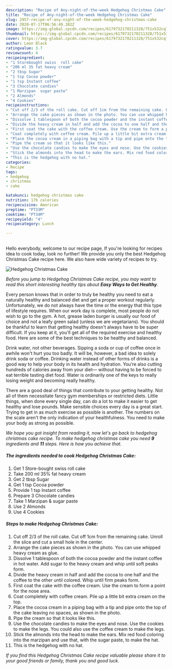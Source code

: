 ```yaml
---
description: "Recipe of Any-night-of-the-week Hedgehog Christmas Cake"
title: "Recipe of Any-night-of-the-week Hedgehog Christmas Cake"
slug: 2957-recipe-of-any-night-of-the-week-hedgehog-christmas-cake
date: 2020-07-17T06:56:49.382Z
image: https://img-global.cpcdn.com/recipes/6179732170211328/751x532cq70/hedgehog-christmas-cake-recipe-main-photo.jpg
thumbnail: https://img-global.cpcdn.com/recipes/6179732170211328/751x532cq70/hedgehog-christmas-cake-recipe-main-photo.jpg
cover: https://img-global.cpcdn.com/recipes/6179732170211328/751x532cq70/hedgehog-christmas-cake-recipe-main-photo.jpg
author: Leon Black
ratingvalue: 3.7
reviewcount: 4
recipeingredient:
- "1 Storebought swiss  roll cake"
- "200 ml 35 fat heavy cream"
- "2 tbsp Sugar"
- "1 tsp Cocoa powder"
- "1 tsp Instant coffee"
- "3 Chocolate candies"
- "1 Marzipan  sugar paste"
- "2 Almonds"
- "4 Cookies"
recipeinstructions:
- "Cut off 2/3 of the roll cake. Cut off 1cm from the remaining cake. Unroll the slice and cut a small hole in the center."
- "Arrange the cake pieces as shown in the photo. You can use whipped heavy cream as glue."
- "Dissolve 1 tablespoon of both the cocoa powder and the instant coffee in hot water. Add sugar to the heavy cream and whip until soft peaks form."
- "Divide the heavy cream in half and add the cocoa to one half and the coffee to the other until colored. Whip until firm peaks form."
- "First coat the cake with the coffee cream. Use the cream to form a point for the nose area."
- "Coat completely with coffee cream. Pile up a little bit extra cream on the top."
- "Place the cocoa cream in a piping bag with a tip and pipe onto the top of the cake leaving no spaces, as shown in the photo."
- "Pipe the cream so that it looks like this."
- "Use the chocolate candies to make the eyes and nose. Use the cookies to make the legs. You could also use the coffee cream to make the legs."
- "Stick the almonds into the head to make the ears. Mix red food coloring into the marzipan and use that, with the sugar paste, to make the hat."
- "This is the hedgehog with no hat."
categories:
- Recipe
tags:
- hedgehog
- christmas
- cake

katakunci: hedgehog christmas cake 
nutrition: 176 calories
recipecuisine: American
preptime: "PT33M"
cooktime: "PT34M"
recipeyield: "4"
recipecategory: Lunch

---
```

<br>
Hello everybody, welcome to our recipe page, If you're looking for recipes idea to cook today, look no further! We provide you only the best Hedgehog Christmas Cake recipe here. We also have wide variety of recipes to try.
<br>


![Hedgehog Christmas Cake](https://img-global.cpcdn.com/recipes/6179732170211328/751x532cq70/hedgehog-christmas-cake-recipe-main-photo.jpg)

<i>Before you jump to Hedgehog Christmas Cake recipe, you may want to read this short interesting healthy tips about <strong>Easy Ways to Get Healthy</strong>.</i>

Every person knows that in order to truly be healthy you need to eat a naturally healthy and balanced diet and get a proper workout regularly. Unfortunately, we do not always have the time or the energy that this type of lifestyle requires. When our work day is complete, most people do not wish to go to the gym. A hot, grease laden burger is usually our food of choice and not a leafy green salad (unless we are vegetarians). You should be thankful to learn that getting healthy doesn't always have to be super difficult. If you keep at it, you'll get all of the required exercise and healthy food. Here are some of the best techniques to be healthy and balanced.

Drink water, not other beverages. Sipping a soda or cup of coffee once in awhile won't hurt you too badly. It will be, however, a bad idea to solely drink soda or coffee. Drinking water instead of other forms of drinks is a good way to help your body in its health and hydration. You’re also cutting hundreds of calories away from your diet— without having to be forced to eat terrible tasting diet food. Water is ordinarily one of the keys to really losing weight and becoming really healthy.

There are a good deal of things that contribute to your getting healthy. Not all of them necessitate fancy gym memberships or restricted diets. Little things, when done every single day, can do a lot to make it easier to get healthy and lose pounds. Make sensible choices every day is a great start. Trying to get in as much exercise as possible is another. The numbers on the scale aren't the only indication of your healthfulness. You need to make your body as strong as possible. 


<i>We hope you got insight from reading it, now let's go back to hedgehog christmas cake recipe. To make hedgehog christmas cake you need <strong>9</strong> ingredients and <strong>11</strong> steps. Here is how you achieve that.
</i>

##### The ingredients needed to cook Hedgehog Christmas Cake:

1. Get 1 Store-bought swiss  roll cake
1. Take 200 ml 35% fat heavy cream
1. Get 2 tbsp Sugar
1. Get 1 tsp Cocoa powder
1. Provide 1 tsp Instant coffee
1. Prepare 3 Chocolate candies
1. Take 1 Marzipan &amp; sugar paste
1. Use 2 Almonds
1. Use 4 Cookies


##### Steps to make Hedgehog Christmas Cake:

1. Cut off 2/3 of the roll cake. Cut off 1cm from the remaining cake. Unroll the slice and cut a small hole in the center.
1. Arrange the cake pieces as shown in the photo. You can use whipped heavy cream as glue.
1. Dissolve 1 tablespoon of both the cocoa powder and the instant coffee in hot water. Add sugar to the heavy cream and whip until soft peaks form.
1. Divide the heavy cream in half and add the cocoa to one half and the coffee to the other until colored. Whip until firm peaks form.
1. First coat the cake with the coffee cream. Use the cream to form a point for the nose area.
1. Coat completely with coffee cream. Pile up a little bit extra cream on the top.
1. Place the cocoa cream in a piping bag with a tip and pipe onto the top of the cake leaving no spaces, as shown in the photo.
1. Pipe the cream so that it looks like this.
1. Use the chocolate candies to make the eyes and nose. Use the cookies to make the legs. You could also use the coffee cream to make the legs.
1. Stick the almonds into the head to make the ears. Mix red food coloring into the marzipan and use that, with the sugar paste, to make the hat.
1. This is the hedgehog with no hat.


<i>If you find this Hedgehog Christmas Cake recipe valuable please share it to your good friends or family, thank you and good luck.</i>

